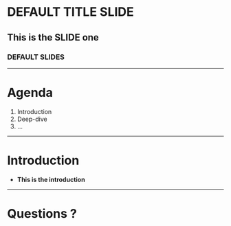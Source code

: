 # DEFAULT TITLE SLIDE
## This is the SLIDE one
### DEFAULT SLIDES
---

# Agenda

1. Introduction
2. Deep-dive
3. ...

---

# Introduction

* **This is the introduction**

---

# Questions ?

